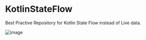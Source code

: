 # KotlinStateFlow
Best Practive Repository for Kotlin State Flow instead of Live data.

![image](https://user-images.githubusercontent.com/22006238/122929190-795dba80-d38c-11eb-9426-a221dccc5a5d.png)

